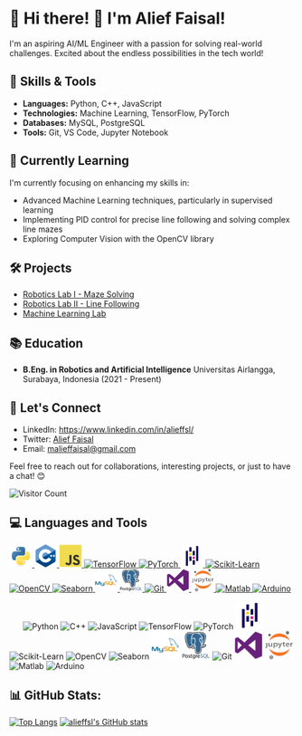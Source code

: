 # 🚀 Hi there! 👋 I'm Alief Faisal!

I'm an aspiring AI/ML Engineer with a passion for solving real-world challenges. Excited about the endless possibilities in the tech world!

## 🔧 Skills & Tools

- **Languages:** Python, C++, JavaScript
- **Technologies:** Machine Learning, TensorFlow, PyTorch
- **Databases:** MySQL, PostgreSQL
- **Tools:** Git, VS Code, Jupyter Notebook

## 🌱 Currently Learning

I'm currently focusing on enhancing my skills in:

- Advanced Machine Learning techniques, particularly in supervised learning
- Implementing PID control for precise line following and solving complex line mazes
- Exploring Computer Vision with the OpenCV library

## 🛠️ Projects

- [Robotics Lab I - Maze Solving](https://github.com/alieffsl/Robotics-Lab-I-Maze-Solving)
- [Robotics Lab II - Line Following](https://github.com/alieffsl/Robotics-Lab-II-Line-Following)
- [Machine Learning Lab](https://github.com/alieffsl/Kuliah-Praktikum-Pembelajaran-Mesin)

## 📚 Education

- **B.Eng. in Robotics and Artificial Intelligence**
  Universitas Airlangga, Surabaya, Indonesia (2021 - Present)

## 🤝 Let's Connect

- LinkedIn: https://www.linkedin.com/in/alieffsl/
- Twitter: [Alief Faisal](https://twitter.com/alieffsl)
- Email: malieffaisal@gmail.com
  
Feel free to reach out for collaborations, interesting projects, or just to have a chat! 😊

![Visitor Count](https://profile-counter.glitch.me/{yourusername}/count.svg)

## 💻 Languages and Tools

<p align="left">
  <a href="https://www.python.org" target="_blank" rel="noreferrer">
    <img src="https://raw.githubusercontent.com/devicons/devicon/master/icons/python/python-original.svg" alt="Python" width="40" height="40"/>
  </a>
  <a href="https://www.cplusplus.com/" target="_blank" rel="noreferrer">
    <img src="https://raw.githubusercontent.com/devicons/devicon/master/icons/cplusplus/cplusplus-original.svg" alt="C++" width="40" height="40"/>
  </a>
  <a href="https://www.javascript.com/" target="_blank" rel="noreferrer">
    <img src="https://raw.githubusercontent.com/devicons/devicon/master/icons/javascript/javascript-original.svg" alt="JavaScript" width="40" height="40"/>
  </a>
  <a href="https://www.tensorflow.org" target="_blank" rel="noreferrer">
    <img src="https://www.vectorlogo.zone/logos/tensorflow/tensorflow-icon.svg" alt="TensorFlow" width="40" height="40"/>
  </a>
  <a href="https://www.pytorch.org/" target="_blank" rel="noreferrer">
    <img src="https://www.vectorlogo.zone/logos/pytorch/pytorch-icon.svg" alt="PyTorch" width="40" height="40"/>
  </a>
  <a href="https://pandas.pydata.org/" target="_blank" rel="noreferrer">
    <img src="https://raw.githubusercontent.com/devicons/devicon/2ae2a900d2f041da66e950e4d48052658d850630/icons/pandas/pandas-original.svg" alt="Pandas" width="40" height="40"/>
  </a>
  <a href="https://scikit-learn.org/" target="_blank" rel="noreferrer">
    <img src="https://upload.wikimedia.org/wikipedia/commons/0/05/Scikit_learn_logo_small.svg" alt="Scikit-Learn" width="40" height="40"/>
  </a>
  <a href="https://www.opencv.org/" target="_blank" rel="noreferrer">
    <img src="https://www.vectorlogo.zone/logos/opencv/opencv-icon.svg" alt="OpenCV" width="40" height="40"/>
  </a>
  <a href="https://seaborn.pydata.org/" target="_blank" rel="noreferrer">
    <img src="https://seaborn.pydata.org/_images/logo-mark-lightbg.svg" alt="Seaborn" width="40" height="40"/>
  </a>
  <a href="https://www.mysql.com/" target="_blank" rel="noreferrer">
    <img src="https://raw.githubusercontent.com/devicons/devicon/master/icons/mysql/mysql-original-wordmark.svg" alt="MySQL" width="40" height="40"/>
  </a>
  <a href="https://www.postgresql.org" target="_blank" rel="noreferrer">
    <img src="https://raw.githubusercontent.com/devicons/devicon/master/icons/postgresql/postgresql-original-wordmark.svg" alt="PostgreSQL" width="40" height="40"/>
  </a>
  <a href="https://git-scm.com/" target="_blank" rel="noreferrer">
    <img src="https://www.vectorlogo.zone/logos/git-scm/git-scm-icon.svg" alt="Git" width="40" height="40"/>
  </a>
  <a href="https://code.visualstudio.com/" target="_blank" rel="noreferrer">
    <img src="https://raw.githubusercontent.com/devicons/devicon/master/icons/visualstudio/visualstudio-plain.svg" alt="VS Code" width="40" height="40"/>
  </a>
  <a href="https://jupyter.org/" target="_blank" rel="noreferrer">
    <img src="https://raw.githubusercontent.com/devicons/devicon/master/icons/jupyter/jupyter-original-wordmark.svg" alt="Jupyter Notebook" width="40" height="40"/>
  </a>
  <a href="https://www.mathworks.com/" target="_blank" rel="noreferrer">
    <img src="https://upload.wikimedia.org/wikipedia/commons/2/21/Matlab_Logo.png" alt="Matlab" width="40" height="40"/>
  </a>
  <a href="https://www.arduino.cc/" target="_blank" rel="noreferrer">
    <img src="https://cdn.worldvectorlogo.com/logos/arduino-1.svg" alt="Arduino" width="40" height="40"/>
  </a>
</p>

<body>
<div class="DevIcons" style="display: inline; margin: 1.5rem">
    <img height="50" src="https://cdn.jsdelivr.net/gh/devicons/devicon/icons/python/python-original.svg" alt="Python" />
    <img height="50" src="https://cdn.jsdelivr.net/gh/devicons/devicon/icons/cplusplus/cplusplus-original.svg" alt="C++" />
    <img height="50" src="https://cdn.jsdelivr.net/gh/devicons/devicon/icons/javascript/javascript-original.svg" alt="JavaScript" />
    <img height="50" src="https://www.vectorlogo.zone/logos/tensorflow/tensorflow-icon.svg" alt="TensorFlow" />
    <img height="50" src="https://www.vectorlogo.zone/logos/pytorch/pytorch-icon.svg" alt="PyTorch" />
    <img height="50" src="https://raw.githubusercontent.com/devicons/devicon/2ae2a900d2f041da66e950e4d48052658d850630/icons/pandas/pandas-original.svg" alt="Pandas" />
    <img height="50" src="https://upload.wikimedia.org/wikipedia/commons/0/05/Scikit_learn_logo_small.svg" alt="Scikit-Learn" />
    <img height="50" src="https://www.vectorlogo.zone/logos/opencv/opencv-icon.svg" alt="OpenCV" />
    <img height="50" src="https://seaborn.pydata.org/_images/logo-mark-lightbg.svg" alt="Seaborn" />
    <img height="50" src="https://raw.githubusercontent.com/devicons/devicon/master/icons/mysql/mysql-original-wordmark.svg" alt="MySQL" />
    <img height="50" src="https://raw.githubusercontent.com/devicons/devicon/master/icons/postgresql/postgresql-original-wordmark.svg" alt="PostgreSQL" />
    <img height="50" src="https://www.vectorlogo.zone/logos/git-scm/git-scm-icon.svg" alt="Git" />
    <img height="50" src="https://raw.githubusercontent.com/devicons/devicon/master/icons/visualstudio/visualstudio-plain.svg" alt="VS Code" />
    <img height="50" src="https://raw.githubusercontent.com/devicons/devicon/master/icons/jupyter/jupyter-original-wordmark.svg" alt="Jupyter Notebook" />
    <img height="50" src="https://upload.wikimedia.org/wikipedia/commons/2/21/Matlab_Logo.png" alt="Matlab" />
    <img height="50" src="https://cdn.worldvectorlogo.com/logos/arduino-1.svg" alt="Arduino" />
</div>
</body>


## 📊 GitHub Stats:

[![Top Langs](https://github-readme-stats.vercel.app/api/top-langs/?username=alieffsl&theme=cobalt)](https://github.com/alieffsl/github-readme-stats)
[![alieffsl's GitHub stats](https://github-readme-stats.vercel.app/api?username=alieffsl&show_icons=true&theme=cobalt)](https://github.com/alieffsl/github-readme-stats)
